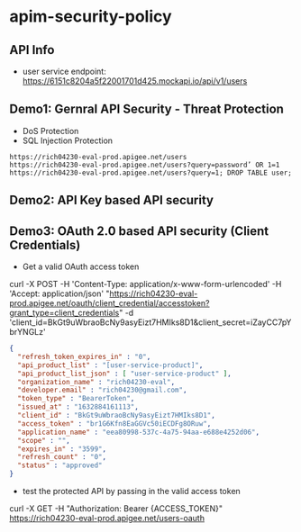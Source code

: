 # apim-security-policy

## API Info
- user service endpoint: https://6151c8204a5f22001701d425.mockapi.io/api/v1/users

## Demo1: Gernral API Security - Threat Protection
- DoS Protection
- SQL Injection Protection

```
https://rich04230-eval-prod.apigee.net/users 
https://rich04230-eval-prod.apigee.net/users?query=password’ OR 1=1
https://rich04230-eval-prod.apigee.net/users?query=1; DROP TABLE user;
```

## Demo2: API Key based API security

## Demo3: OAuth 2.0 based API security (Client Credentials)

- Get a valid OAuth access token


curl -X POST -H 'Content-Type: application/x-www-form-urlencoded' -H 'Accept: application/json' "https://rich04230-eval-prod.apigee.net/oauth/client_credential/accesstoken?grant_type=client_credentials" -d 'client_id=BkGt9uWbraoBcNy9asyEizt7HMIks8D1&client_secret=iZayCC7pYbrYNGLz'

```json
{
  "refresh_token_expires_in" : "0",
  "api_product_list" : "[user-service-product]",
  "api_product_list_json" : [ "user-service-product" ],
  "organization_name" : "rich04230-eval",
  "developer.email" : "rich04230@gmail.com",
  "token_type" : "BearerToken",
  "issued_at" : "1632884161113",
  "client_id" : "BkGt9uWbraoBcNy9asyEizt7HMIks8D1",
  "access_token" : "br1G6Kfn8EaGGVc50iECDFg8ORuw",
  "application_name" : "eea80998-537c-4a75-94aa-e688e4252d06",
  "scope" : "",
  "expires_in" : "3599",
  "refresh_count" : "0",
  "status" : "approved"
}
```

- test the protected API by passing in the valid access token

curl -X GET -H "Authorization: Bearer {ACCESS_TOKEN}" https://rich04230-eval-prod.apigee.net/users-oauth
